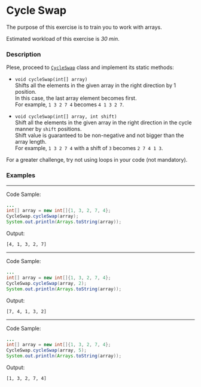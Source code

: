 # Cycle Swap

The purpose of this exercise is to train you to work with arrays.

Estimated workload of this exercise is _30 min_.

### Description
Plese, proceed to [`CycleSwap`](src/main/java/com/epam/rd/autotasks/CycleSwap.java) class
and implement its static methods:

* `void cycleSwap(int[] array)`\
  Shifts all the elements in the given array in the right direction by 1 position.\
  In this case, the last array element becomes first.\
  For example, `1 3 2 7 4` becomes `4 1 3 2 7`.

* `void cycleSwap(int[] array, int shift)`\
  Shift all the elements in the given array in the right direction in the cycle manner by `shift` positions.\
  Shift value is guaranteed to be non-negative and not bigger than the array length.\
  For example, `1 3 2 7 4` with a shift of `3` becomes `2 7 4 1 3`.

For a greater challenge, try not using loops in your code (not mandatory).

### Examples

---
Code Sample:
```java
...
int[] array = new int[]{1, 3, 2, 7, 4};
CycleSwap.cycleSwap(array);
System.out.println(Arrays.toString(array));
```

Output:
```
[4, 1, 3, 2, 7]
```

---
Code Sample:
```java
...
int[] array = new int[]{1, 3, 2, 7, 4};
CycleSwap.cycleSwap(array, 2);
System.out.println(Arrays.toString(array));
```

Output:
```
[7, 4, 1, 3, 2]
```

---
Code Sample:
```java
...
int[] array = new int[]{1, 3, 2, 7, 4};
CycleSwap.cycleSwap(array, 5);
System.out.println(Arrays.toString(array));
```

Output:
```
[1, 3, 2, 7, 4]
```
